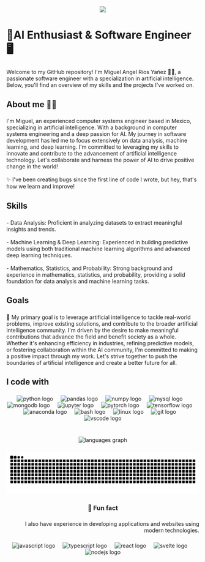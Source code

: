 <div align="center">
  <img height="250" src="https://i.giphy.com/dUSkOT39uMA8S1xzh4.webp"  />
</div>

###

<h1 align="left">🧠AI Enthusiast & Software Engineer 🖥️</h1>

###

<p align="left">Welcome to my GitHub repository! I'm Miguel Angel Rios Yañez 👋🏾, a passionate software engineer with a specialization in artificial intelligence. Below, you'll find an overview of my skills and the projects I've worked on.</p>

###

<h2 align="left">About me 👋🏾</h2>

###

<p align="left">I'm Miguel, an experienced computer systems engineer based in Mexico, specializing in artificial intelligence. With a background in computer systems engineering and a deep passion for AI. My journey in software development has led me to focus extensively on data analysis, machine learning, and deep learning. I'm committed to leveraging my skills to innovate and contribute to the advancement of artificial intelligence technology. Let's collaborate and harness the power of AI to drive positive change in the world!<br><br>✨ I've been creating bugs since the first line of code I wrote, but hey, that's how we learn and improve!</p>

###

<h2 align="left">Skills</h2>

###

<p align="left">- Data Analysis: Proficient in analyzing datasets to extract meaningful insights and trends.<br><br>- Machine Learning & Deep Learning: Experienced in building predictive models using both traditional machine learning algorithms and advanced deep learning techniques.<br><br>- Mathematics, Statistics, and Probability: Strong background and experience in mathematics, statistics, and probability, providing a solid foundation for data analysis and machine learning tasks.</p>

###

<h2 align="left">Goals</h2>

###

<p align="left">🎯 My primary goal is to leverage artificial intelligence to tackle real-world problems, improve existing solutions, and contribute to the broader artificial intelligence community. I'm driven by the desire to make meaningful contributions that advance the field and benefit society as a whole. Whether it's enhancing efficiency in industries, refining predictive models, or fostering collaboration within the AI community, I'm committed to making a positive impact through my work. Let's strive together to push the boundaries of artificial intelligence and create a better future for all.</p>

###

<h2 align="left">I code with</h2>

###

<div align="center">
  <img src="https://cdn.jsdelivr.net/gh/devicons/devicon/icons/python/python-original-wordmark.svg" height="40" alt="python logo"  />
  <img width="12" />
  <img src="https://cdn.jsdelivr.net/gh/devicons/devicon/icons/pandas/pandas-original-wordmark.svg" height="40" alt="pandas logo"  />
  <img width="12" />
  <img src="https://cdn.jsdelivr.net/gh/devicons/devicon/icons/numpy/numpy-original-wordmark.svg" height="40" alt="numpy logo"  />
  <img width="12" />
  <img src="https://cdn.jsdelivr.net/gh/devicons/devicon/icons/mysql/mysql-original-wordmark.svg" height="40" alt="mysql logo"  />
  <img width="12" />
  <img src="https://cdn.jsdelivr.net/gh/devicons/devicon/icons/mongodb/mongodb-original-wordmark.svg" height="40" alt="mongodb logo"  />
  <img width="12" />
  <img src="https://cdn.jsdelivr.net/gh/devicons/devicon/icons/jupyter/jupyter-original-wordmark.svg" height="40" alt="jupyter logo"  />
  <img width="12" />
  <img src="https://cdn.jsdelivr.net/gh/devicons/devicon/icons/pytorch/pytorch-plain-wordmark.svg" height="40" alt="pytorch logo"  />
  <img width="12" />
  <img src="https://cdn.jsdelivr.net/gh/devicons/devicon/icons/tensorflow/tensorflow-original-wordmark.svg" height="40" alt="tensorflow logo"  />
  <img width="12" />
  <img src="https://cdn.jsdelivr.net/gh/devicons/devicon/icons/anaconda/anaconda-original.svg" height="40" alt="anaconda logo"  />
  <img width="12" />
  <img src="https://cdn.jsdelivr.net/gh/devicons/devicon/icons/bash/bash-original.svg" height="40" alt="bash logo"  />
  <img width="12" />
  <img src="https://cdn.jsdelivr.net/gh/devicons/devicon/icons/linux/linux-original.svg" height="40" alt="linux logo"  />
  <img width="12" />
  <img src="https://cdn.jsdelivr.net/gh/devicons/devicon/icons/git/git-original.svg" height="40" alt="git logo"  />
  <img width="12" />
  <img src="https://cdn.jsdelivr.net/gh/devicons/devicon/icons/vscode/vscode-original.svg" height="40" alt="vscode logo"  />
</div>

###

<br clear="both">

<div align="center">
  <img src="https://github-readme-stats.vercel.app/api/top-langs?username=M1K3DEV23&locale=en&hide_title=false&layout=compact&card_width=320&langs_count=5&theme=rose_pine&hide_border=true&order=2" height="150" alt="languages graph"  />
</div>

###

<img src="https://raw.githubusercontent.com/M1K3DEV23/M1K3DEV23/output/snake.svg" alt="Snake animation" />

###

<h3 align="center">🎲 Fun fact</h3>

###

<p align="right">I also have experience in developing applications and websites using modern technologies.</p>

###

<div align="center">
  <img src="https://cdn.jsdelivr.net/gh/devicons/devicon/icons/javascript/javascript-original.svg" height="40" alt="javascript logo"  />
  <img width="12" />
  <img src="https://cdn.jsdelivr.net/gh/devicons/devicon/icons/typescript/typescript-original.svg" height="40" alt="typescript logo"  />
  <img width="12" />
  <img src="https://cdn.jsdelivr.net/gh/devicons/devicon/icons/react/react-original.svg" height="40" alt="react logo"  />
  <img width="12" />
  <img src="https://cdn.jsdelivr.net/gh/devicons/devicon/icons/svelte/svelte-original.svg" height="40" alt="svelte logo"  />
  <img width="12" />
  <img src="https://cdn.jsdelivr.net/gh/devicons/devicon/icons/nodejs/nodejs-original.svg" height="40" alt="nodejs logo"  />
</div>

###
